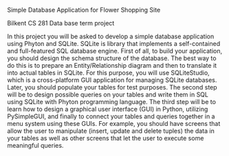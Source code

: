 Simple Database Application for Flower Shopping Site 

Bilkent CS 281 Data base term project

In this project you will be asked to develop a simple database application using Phyton and
SQLite. SQLite is library that implements a self-contained and full-featured SQL database
engine. First of all, to build your application, you should design the schema structure of the
database. The best way to do this is to prepare an Entity/Relationship diagram and then to
translate it into actual tables in SQLite. For this purpose, you will use SQLiteStudio, which is
a cross-platform GUI application for managing SQLite databases. Later, you should populate
your tables for test purposes. The second step will be to design possible queries on your
tables and write them in SQL using SQLite with Phyton programming language. The third
step will be to learn how to design a graphical user interface (GUI) in Python, utilizing
PySimpleGUI, and finally to connect your tables and queries together in a menu system
using these GUIs. For example, you should have screens that allow the user to manipulate
(insert, update and delete tuples) the data in your tables as well as other screens that let the
user to execute some meaningful queries.
